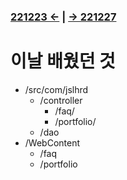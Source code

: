 ### [221223 ←](/221205-_JSP/221223/) | [→ 221227](/221205-_JSP/221227/)

# 이날 배웠던 것

- /src/com/jslhrd
    - /controller
        - /faq/
        - /portfolio/
    - /dao
- /WebContent
    - /faq
    - /portfolio
